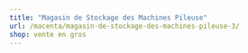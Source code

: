 ```yaml
---
title: "Magasin de Stockage des Machines Pileuse"
url: /macenta/magasin-de-stockage-des-machines-pileuse-3/
shop: vente en gros
---
```

